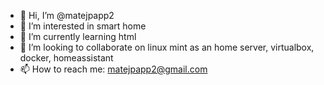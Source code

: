 - 👋 Hi, I’m @matejpapp2
- 👀 I’m interested in smart home
- 🌱 I’m currently learning html
- 💞️ I’m looking to collaborate on linux mint as an home server, virtualbox, docker, homeassistant
- 📫 How to reach me: matejpapp2@gmail.com

<!---
matejpapp2/matejpapp2 is a ✨ special ✨ repository because its `README.md` (this file) appears on your GitHub profile.
You can click the Preview link to take a look at your changes.
--->
